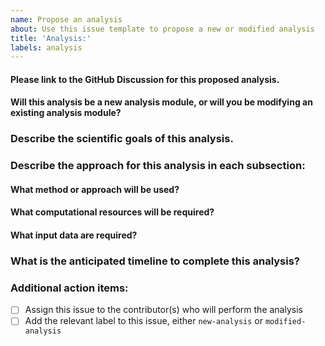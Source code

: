 ```yaml
---
name: Propose an analysis
about: Use this issue template to propose a new or modified analysis
title: 'Analysis:'
labels: analysis
---
```


<!-- This issue template should be used to propose a new analysis module, or propose to modify an existing analysis module.
Filing this issue is the SECOND STEP to proposing analyses after discussing this idea on GitHub Discussions.

If you have not yet had a discussion about this analysis, please instead file a Discussion here: https://github.com/AlexsLemonade/OpenScPCA-analysis/discussions/.
TODO: Insert docs link about how to do this? ^^

You can use the conclusions from your discussion to help answer the questions in this issue template.
-->

#### Please link to the GitHub Discussion for this proposed analysis.

<!-- Copy/paste the link to the GitHub Discussion you have previously had about this analysis. -->


#### Will this analysis be a new analysis module, or will you be modifying an existing analysis module?

<!-- If you will be modifying an existing module, please include its name here. -->


### Describe the scientific goals of this analysis.


### Describe the approach for this analysis in each subsection:


#### What method or approach will be used?


#### What computational resources will be required?


#### What input data are required?


### What is the anticipated timeline to complete this analysis?


### Additional action items:

<!-- Please take the following steps and check them off when completed -->

- [ ] Assign this issue to the contributor(s) who will perform the analysis
- [ ] Add the relevant label to this issue, either `new-analysis` or `modified-analysis`